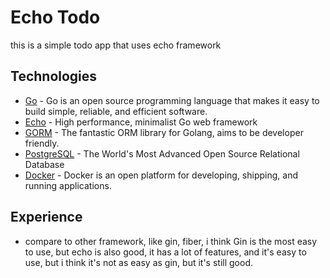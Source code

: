 # Echo Todo

this is a simple todo app that uses echo framework

## Technologies

- [Go](https://golang.org/) - Go is an open source programming language that makes it easy to build simple, reliable, and efficient software.
- [Echo](https://echo.labstack.com/) - High performance, minimalist Go web framework
- [GORM](https://gorm.io/) - The fantastic ORM library for Golang, aims to be developer friendly.
- [PostgreSQL](https://www.postgresql.org/) - The World's Most Advanced Open Source Relational Database
- [Docker](https://www.docker.com/) - Docker is an open platform for developing, shipping, and running applications.

## Experience

- compare to other framework, like gin, fiber, i think Gin is the most easy to use, but echo is also good, it has a lot of features, and it's easy to use, but i think it's not as easy as gin, but it's still good.
